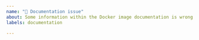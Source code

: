 ```yaml
---
name: "📖 Documentation issue"
about: Some information within the Docker image documentation is wrong or missing
labels: documentation

---
```


<!-- Please only report documentation issues in the README.md file that is maintained in this repository here -->

<!-- Documentation issues in the openHAB Docker Installation Guide (https://www.openhab.org/docs/installation/docker.html) -->
<!-- should be reported at https://github.com/openhab/openhab-docs/issues/new -->

<!-- Provide a general summary of the documentation issue in the *Title* above -->

<!-- Important: Please contact the openHAB community forum for questions or -->
<!-- for configuration and usage guidance: https://community.openhab.org -->

<!-- Feel free to delete any comment lines in the template (starting with "<!--") -->

